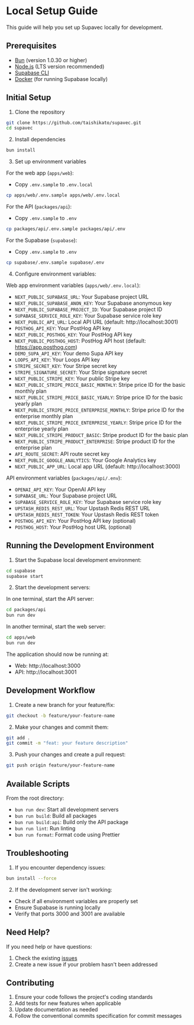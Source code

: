 # Local Setup Guide

This guide will help you set up Supavec locally for development.

## Prerequisites

- [Bun](https://bun.sh/) (version 1.0.30 or higher)
- [Node.js](https://nodejs.org/) (LTS version recommended)
- [Supabase CLI](https://supabase.com/docs/guides/cli)
- [Docker](https://www.docker.com/) (for running Supabase locally)

## Initial Setup

1. Clone the repository

```bash
git clone https://github.com/taishikato/supavec.git
cd supavec
```

2. Install dependencies

```bash
bun install
```

3. Set up environment variables

For the web app (`apps/web`):

- Copy `.env.sample` to `.env.local`

```bash
cp apps/web/.env.sample apps/web/.env.local
```

For the API (`packages/api`):

- Copy `.env.sample` to `.env`

```bash
cp packages/api/.env.sample packages/api/.env
```

For the Supabase (`supabase`):

- Copy `.env.sample` to `.env`

```bash
cp supabase/.env.sample supabase/.env
```

4. Configure environment variables:

Web app environment variables (`apps/web/.env.local`):

- `NEXT_PUBLIC_SUPABASE_URL`: Your Supabase project URL  
- `NEXT_PUBLIC_SUPABASE_ANON_KEY`: Your Supabase anonymous key  
- `NEXT_PUBLIC_SUPABASE_PROJECT_ID`: Your Supabase project ID  
- `SUPABASE_SERVICE_ROLE_KEY`: Your Supabase service role key  
- `NEXT_PUBLIC_API_URL`: Local API URL (default: http://localhost:3001)  
- `POSTHOG_API_KEY`: Your PostHog API key  
- `NEXT_PUBLIC_POSTHOG_KEY`: Your PostHog API key  
- `NEXT_PUBLIC_POSTHOG_HOST`: PostHog API host (default: https://app.posthog.com)  
- `DEMO_SUPA_API_KEY`: Your demo Supa API key  
- `LOOPS_API_KEY`: Your Loops API key  
- `STRIPE_SECRET_KEY`: Your Stripe secret key  
- `STRIPE_SIGNATURE_SECRET`: Your Stripe signature secret  
- `NEXT_PUBLIC_STRIPE_KEY`: Your public Stripe key  
- `NEXT_PUBLIC_STRIPE_PRICE_BASIC_MONTHLY`: Stripe price ID for the basic monthly plan  
- `NEXT_PUBLIC_STRIPE_PRICE_BASIC_YEARLY`: Stripe price ID for the basic yearly plan  
- `NEXT_PUBLIC_STRIPE_PRICE_ENTERPRISE_MONTHLY`: Stripe price ID for the enterprise monthly plan  
- `NEXT_PUBLIC_STRIPE_PRICE_ENTERPRISE_YEARLY`: Stripe price ID for the enterprise yearly plan  
- `NEXT_PUBLIC_STRIPE_PRODUCT_BASIC`: Stripe product ID for the basic plan  
- `NEXT_PUBLIC_STRIPE_PRODUCT_ENTERPRISE`: Stripe product ID for the enterprise plan  
- `API_ROUTE_SECRET`: API route secret key  
- `NEXT_PUBLIC_GOOGLE_ANALYTICS`: Your Google Analytics key  
- `NEXT_PUBLIC_APP_URL`: Local app URL (default: http://localhost:3000)  


API environment variables (`packages/api/.env`):

- `OPENAI_API_KEY`: Your OpenAI API key
- `SUPABASE_URL`: Your Supabase project URL
- `SUPABASE_SERVICE_ROLE_KEY`: Your Supabase service role key
- `UPSTASH_REDIS_REST_URL`: Your Upstash Redis REST URL
- `UPSTASH_REDIS_REST_TOKEN`: Your Upstash Redis REST token
- `POSTHOG_API_KEY`: Your PostHog API key (optional)
- `POSTHOG_HOST`: Your PostHog host URL (optional)

## Running the Development Environment

1. Start the Supabase local development environment:

```bash
cd supabase
supabase start
```

2. Start the development servers:

In one terminal, start the API server:

```bash
cd packages/api
bun run dev
```

In another terminal, start the web server:

```bash
cd apps/web
bun run dev
```

The application should now be running at:

- Web: http://localhost:3000
- API: http://localhost:3001

## Development Workflow

1. Create a new branch for your feature/fix:

```bash
git checkout -b feature/your-feature-name
```

2. Make your changes and commit them:

```bash
git add .
git commit -m "feat: your feature description"
```

3. Push your changes and create a pull request:

```bash
git push origin feature/your-feature-name
```

## Available Scripts

From the root directory:

- `bun run dev`: Start all development servers
- `bun run build`: Build all packages
- `bun run build:api`: Build only the API package
- `bun run lint`: Run linting
- `bun run format`: Format code using Prettier

## Troubleshooting

1. If you encounter dependency issues:

```bash
bun install --force
```

2. If the development server isn't working:

- Check if all environment variables are properly set
- Ensure Supabase is running locally
- Verify that ports 3000 and 3001 are available

## Need Help?

If you need help or have questions:

1. Check the existing [issues](https://github.com/taishikato/supavec/issues)
2. Create a new issue if your problem hasn't been addressed

## Contributing

1. Ensure your code follows the project's coding standards
2. Add tests for new features when applicable
3. Update documentation as needed
4. Follow the conventional commits specification for commit messages
